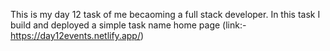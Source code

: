 This is my day 12 task of me becaoming a full stack developer. In this task I build and deployed a simple task name home page (link:- https://day12events.netlify.app/)
